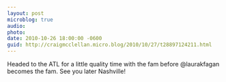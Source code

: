 ```yaml
---
layout: post
microblog: true
audio: 
photo: 
date: 2010-10-26 18:00:00 -0600
guid: http://craigmcclellan.micro.blog/2010/10/27/t28897124211.html
---
```

Headed to the ATL for a little quality time with the fam before @laurakfagan becomes the fam. See you later Nashville!
